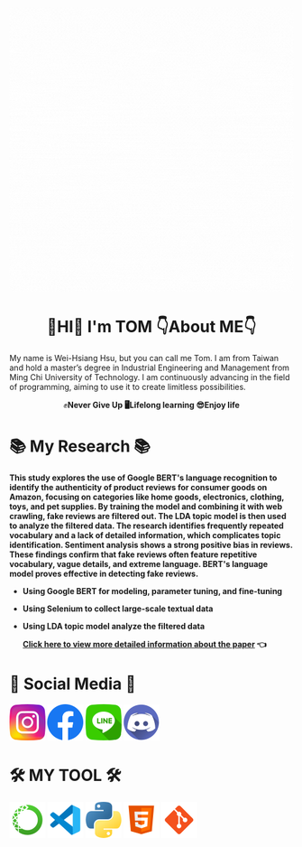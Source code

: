 ![](images/Hello.gif)

# <h1 align="center"> 👋HI👋  **I'm  TOM**  👇About ME👇
My name is Wei-Hsiang Hsu, but you can call me Tom. I am from Taiwan and hold a master’s degree in Industrial Engineering and Management from Ming Chi University of Technology. I am continuously advancing in the field of programming, aiming to use it to create limitless possibilities.  
<p align="center"> ✊<b>Never Give Up<b>   🖥<b>Lifelong learning<b>   😎<b>Enjoy life<b>

# 📚 My Research 📚
This study explores the use of **Google BERT's** language recognition to identify the authenticity of product reviews for consumer goods on Amazon, focusing on categories like home goods, electronics, clothing, toys, and pet supplies. By training the model and combining it with web crawling, fake reviews are filtered out. The **LDA topic model** is then used to analyze the filtered data. The research identifies frequently repeated vocabulary and a lack of detailed information, which complicates topic identification. Sentiment analysis shows a strong positive bias in reviews. These findings confirm that fake reviews often feature repetitive vocabulary, vague details, and extreme language. BERT's language model proves effective in detecting fake reviews.  
- Using **Google BERT** for **modeling**, **parameter tuning**, and **fine-tuning**
- Using **Selenium** to collect large-scale textual data
- Using **LDA topic** model analyze the filtered data

  [Click here to view more detailed information about the paper](https://ndltd.ncl.edu.tw/cgi-bin/gs32/gsweb.cgi/ccd=Yak467/record?r1=21&h1=0) 👈

# 🤙 Social Media 🤙
[![](images/instagram.png)](https://www.instagram.com/hiiamagoodguy/) 
[![](images/facebook.png)](https://www.facebook.com/xu.w.xiang.77) 
[![](images/line.png)](https://line.me/ti/p/sVGIN-r6h8) 
[![](images/discord.png)](https://discordapp.com/users/1180464720478744576)

# 🛠 MY TOOL 🛠
![](images/anaconda.png) ![](images/vscode.png) ![](images/python.png) ![](images/html.png) ![](images/git.png)
